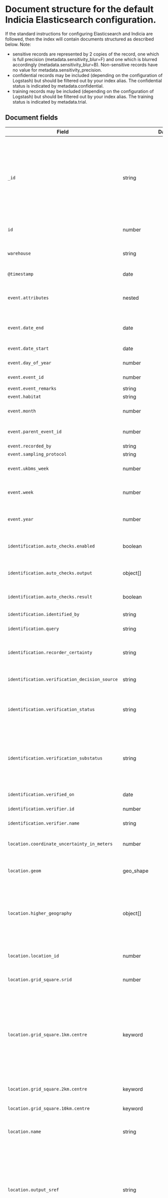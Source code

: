 # Document structure for the default Indicia Elasticsearch configuration.

If the standard instructions for configuring Elasticsearch and Indicia are followed, then
the index will contain documents structured as described below. Note:

* sensitive records are represented by 2 copies of the record, one which is full
  precision (metadata.sensitivity_blur=F) and one which is blurred accordingly
  (metadata.sensitivity_blur=B). Non-sensitive records have no value for
  metadata.sensitivity_precision.
* confidential records may be included (depending on the configuration of Logstash) but
  should be filtered out by your index alias. The confidential status is indicated by
  metadata.confidential.
* training records may be included (depending on the configuration of Logstash) but
  should be filtered out by your index alias. The training status is indicated by
  metadata.trial.

## Document fields

**Field**|**Data type**|**Description**|**Indicia field info**
-----|-----|-----|-----
`_id`|string|Elasticsearch index unique ID. This is the Indicia warehouse ID, with a prefix that denotes the warehouse the record was sourced from, ensuring that \_id is always unique. E.g. BRC1&#124;123456. Where a record is sensitive, the index stores 2 copies of the record with a default blurred view and a full precision view - in the latter case ! is appended to the \_id value, e.g. BRC1&#124;123456!.|Derived from `occurrences.id`
`id`|number|The ID assigned to the occurrence record on the warehouse. May not be unique|`occurrences.id`
`warehouse`|string|Indicia warehouse identifier. Useful if a single Elasticsearch index contains data from multiple Indicia warehouses.|
`@timestamp`|date|Timestamp that this occurrence was indexed in Elasticsearch.|
`event.attributes`|nested|List of custom attribute values for the sampling event. Each item has an `id` and `value` and should be read in conjuction with the sample_attributes table|`sample_attribute_values`
`event.date_end`|date|End of the date range that covers the field record. For a record on an exact date this will be the same as `event.start_date`.|`samples.date_end`
`event.date_start`|date|Start of the date range that covers the field record.|`samples.date_start`
`event.day_of_year`|number|Day within the year, 1-366. Null if not an exact date.|derived from `samples.date_start`
`event.event_id`|number|ID of the Indicia sample on the warehouse.|`samples.id`
`event.event_remarks`|string|Comments for the sample.|`samples.comment`
`event.habitat`|string|Habitat/biotope for the sample.|Sample custom attribute
`event.month`|number|Month within the year, 1-12. Omitted if the date range does not fall inside a single month.|derived from `samples.date_start`
`event.parent_event_id`|number|ID of the sample’s parent if set (e.g. points to the parent sample for transects).|`samples.parent_id`
`event.recorded_by`|string|Name of the recorder(s).|Depends on configuration
`event.sampling_protocol`|string|Method used for the sample.|Sample custom attribute
`event.ukbms_week`|number|Week number according to the UKBS protocol, where week 1 starts on 1st April.|derived from `samples.date_start`
`event.week`|number|Week number within the year, week 1 starts on 1st Jan. Omitted if the date range does not fall inside a single week.|derived from `samples.date_start`
`event.year`|number|Year of the sample. Null if the date range does not fall inside a single year. Omitted if the date range does not fall inside a single week.|derived from `samples.date_start`
`identification.auto_checks.enabled`|boolean|True if from a dataset that has automated rule checking enabled (warehouse Data Cleaner module). |`websites.verification_checks_enabled`
`identification.auto_checks.output`|object[]|List of objects describing automated rule check violations. Each object contains a value for message and rule type.|
`identification.auto_checks.result`|boolean|True if passes automated rule checks, false if fails, omitted if not checked.|
`identification.identified_by`|string|Name of the identifier of the record.|Sample custom attribute
`identification.query`|string|Query status of the record. Q = queried, A = answered.|Calculated from `occurrence_comments`.
`identification.recorder_certainty`|string|Certainty assigned to the identification given by the recorder at the time of data entry. Possible values are Certain, Likely or Maybe.|Occurrence custom attribute
`identification.verification_decision_source`|string|For verified records:<br/>H = human decision<br/>M = machine decision.|`occurrences.record_decision_source`
`identification.verification_status`|string|Verification status of the record. Possible values are:<br>V = accepted<br>V1 = accepted as correct<br/>C = not reviewed<br>R = not accepted|`occurrences.record_status`
`identification.verification_substatus`|string|Detail for verification status of the record. Possible values are:<br>1 = accepted as correct<br>2 = accepted as considered correct<br>3 = not reviewed, plausible<br>4 = not accepted as unable to verify<br>5 = not accepted as incorrect"|`occurrences.record_substatus`
`identification.verified_on`|date|If reviewed by a verifier, date of review.|`occurrences.verified_on`
`identification.verifier.id`|number|If reviewed by a verifier, ID of verifier from the users table.|`occurrences.verified_by_id`
`identification.verifier.name`|string|If reviewed by a verifier, name of verifier.|`people.first_name`, `people.surname`
`location.coordinate_uncertainty_in_meters`|number|If a measure of imprecision of the sample’s map reference known, then number of metres. [sic - matches Darwin Core!]|Sample custom attribute
`location.geom`|geo\_shape|Boundary of the occurrence’s sample. Blurred if sensitive and not the full precision version of the record.|`samples.geom`
`location.higher_geography`|object[]|List of objects that represent locations this sample has been identified as falling inside. Each object contains an ID (`locations.id`), name (`locations.name`), optional code (`locations.code)`, type (term derived from `locations.location_type_id`).|locations table
`location.location_id`|number|ID of the location if the recorder adding the record explicitly linked the record to a location in the locations table.|`locations.id`
`location.grid_square.srid`|number|EPSG projection ID used for aligning the grid squares. Will be the preferred local projection.|Projection used to calculate `map_squares.geom`
`location.grid_square.1km.centre`|keyword|Centre of 1km grid square for the record, in WGS84 (EPSG:4326) but using the preferred local projection to align the square. Formatted as a string with a space between X and Y value (as easier for aggregation queries). Client mapping code can use this and the location.grid_square.srid field to calculate the actual square to draw in the mapped projection. Empty if sensitivity of the records means this precision should not be visible|`map_squares.geom`
`location.grid_square.2km.centre`|keyword|As `location.grid_square.1km.centre` for 2km grid squares.|`map_squares.geom`
`location.grid_square.10km.centre`|keyword|As `location.grid_square.10km.centre` for 10km grid squares.|`map_squares.geom`
`location.name`|string|Name of the location if the recorder adding the record explicitly linked the record to a location in the locations table.|`locations.name`
`location.output_sref`|string|Spatial reference in preferred local system format (e.g. an Ordnance Survey British National Grid Reference). If the record is sensitive, then blurred to the appropriate precision unless this is the full precision version of the occurrence document in the index (`metadata.sensitivity_blur` = F which should be filtered out from default index aliases). For the full precision version of a sensitive record, shows the original full precision reference.|`cache_samples_functional.output_sref`, derived from `samples.entered_sref`
`location.output_sref_system`|string|Spatial reference system code, e.g. OSGB or an EPSG projection ID.|`cache_samples_functional.output_sref_system`, derived from `samples.entered_sref_system`
`location.parent.location_id`|number|If there is a parent sample (e.g. for a transect) which has an explicitly linked location record, then gives the ID of this location.|`locations.id`
`location.parent.name`|string|If there is a parent sample (e.g. for a transect) which has an explicitly linked location record, then gives the name of this location.|`locations.name`
`location.point`|geo\_point|Centroid point of the occurrence’s sample. Provided for mapping tools which do not make use of the `location.geom` geo_shape field (e.g. Kibana).|`samples.geom`
`location.verbatim_locality`|string|Location name associated with the record, either the name of the explicitly linked location or the verbatim location description.|`samples.location_name` or `locations.name`
`metadata.confidential`|boolean|If the record is flagged as confidential then set to true. Default index aliases should filter out documents where `metadata.confidential` = true.|`occurrences.confidential`
`metadata.created_by_id`|number|ID of the user who input the record.|`occurrences.created_by_id`
`metadata.created_on`|date|Date and time the record was input.|`occurrences.created_on`
`metadata.group.id`|number|If the record is associated with a recording group (activity or project etc), then the ID of the group.|`groups.id`
`metadata.group.title`|string|If the record is associated with a recording group (activity or project etc), then the title of the group.|`groups.title`
`metadata.licence_code`|string|If the record has a licence explicitly associated with it, then gives the licence code (e.g. CC0).|`licences.code`
`metadata.release_status`|string|For records that are not ready for release into public reporting systems, gives the status. Values are R = released, U = unreleased, P = pending review. Values U and P should be filtered out in default index aliases.|`occurrences.release_status`
`metadata.sensitive`|boolean|True if the record is flagged as sensitive.|derived from `occurrences.sensitivity_precision`
`metadata.sensitivity_blur`|string|Where the index contains 2 copies of sensitive records, identifies which copy of the record this document relates to. F = full precision, B = blurred. Default index aliases should filter out documents where sensitivity\_blur = F.|derived from `occurrences.sensitivity_precision`
`metadata.sensitivity_precision`|number|For records that are sensitive, indicates the size of the grid square to blur to.|`occurrences.sensitivity_precision`
`metadata.survey.id`|number|ID of the Indicia survey dataset on the warehouse.|`surveys.id`
`metadata.survey.title`|string|Title of the Indicia survey dataset on the warehouse.|`surveys.title`
`metadata.tracking`|number|Unique sequential identifier for the last update event which affected
the cached entry of this record.|`cache_occurrences_functional.tracking`
`metadata.trial`|boolean|True if this is a trial record (so should be excluded unleess analysing trial data).|`occurrences.training`
`metadata.updated_by_id`|number|ID of the user who last updated the record.|`occurrences.updated_by_id`
`metadata.updated_on`|date|Date and time the record was last updated.|`occurrences.updated_on`
`metadata.website.id`|number|ID of the Indicia website registration on the warehouse. Currently the special value 0 is used to imply a "dirty" record which requires an update in ES, so should not display in any filtered searches.|`websites.id`
`metadata.website.title`|string|Title of the Indicia website registration on the warehouse.|`websites.title`
`occurrence.associated_media`|string[]|List of media files associated with the occurrence. Prefix the file name with the path to the warehouse upload folder to locate the file.|`occurrence_media.path`
`occurrence.attributes`|nested|List of custom attribute values for the record. Each item has an `id` and `value` and should be read in conjuction with the occurrence_attributes table|`occurrence_attribute_values`
`occurrence.individual_count`|number|If a count of individuals is available in numeric form for the record, then the value is indicated here.|Occurrence custom attribute
`occurrence.life_stage`|string|Life stage of the recorded organism.|Occurrence custom attribute
`occurrence.occurrence_remarks`|string|Comment given when the record was input.|`occurrences.comment`
`occurrence.organism_quantity`|string|Abundance information (text or numeric).|Occurrence custom attribute
`occurrence.source_system_key`|string|Unique key given to record by the system the record was sourced from.|`occurrence.external_key`
`occurrence.sex`|string|Label indicating the sex of the recorded organism.|Occurrence custom attribute
`taxon.accepted_name`|string|Accepted name of the organism’s taxon (normally a scientific name).|`taxa.taxon`
`taxon.accepted_name_authorship`|string|Author and date associated with the accepted name.|`taxa.authority`
`taxon.accepted_taxon_id`|string|Key given for the taxon accepted name (e.g. a taxon version key).|`taxa.external_key`
`taxon.class`|string|Class of the taxon.|`taxa.taxon`
`taxon.family`|string|Family of the taxon.|`taxa.taxon`
`taxon.genus`|string|Genus of the taxon.|`taxa.taxon`
`taxon.group`|string|Output group label for the taxon (e.g. terrestrial mammal).|`taxon_group.title`
`taxon.group_id`|string|Output group ID for the taxon.|`taxon_group.id`
`taxon.higher_taxon_ids`|string[]|List of taxon external keys associated with the higher taxa.|`taxa.external_key`
`taxon.kingdom`|string|Kingdom of the taxon.|`taxa.taxon`
`taxon.marine`|boolean|True if the taxon is associated with marine environments.|`taxa.marine_flag`
`taxon.order`|string|Order of the taxon.|`taxa.taxon`
`taxon.phylum`|string|Phylum of the taxon.|`taxa.taxon`
`taxon.species`|string|Species of the taxon. Allows sub-species to be aggregated to a single species name when counting species in a list and also allows higher taxa to be excluded from such counts.|`taxa.taxon`
`taxon.species_taxon_id`|string|External key of the taxon given in the `taxon.species` field (allows disambiguation of name clashes).|`taxa.external_key`
`taxon.subfamily`|string|Subfamily of the taxon.|`taxa.taxon`
`taxon.taxa_taxon_list_id`|number|ID given to this taxon name in the taxa_taxon_lists table.|`taxa_taxon_lists.id`
`taxon.taxon_id`|string|Key of the given taxon (e.g. a taxon version key).|`taxa.search_code`
`taxon.taxa_taxon_list_id`|number|ID given to this taxon concept in the taxon_meaningsß table.|`taxon_meanings.id`
`taxon.taxon_name`|string|Name given for the recorded organism by the recorder.|`taxa.taxon`
`taxon.taxon_name_authorship`|string|Author and date associated with the taxon name.|`taxa.authority`
`taxon.taxon_rank`|string|Rank label for the taxon (e.g. Species).|`taxon_ranks.rank`
`taxon.taxon_rank_sort_order`|number|Sort order of the taxon’s rank in order of higher to lower taxa.|`taxon_ranks.sort_order`
`taxon.vernacular_name`|string|Preferred common name associated with this taxon.|`taxa.taxon`